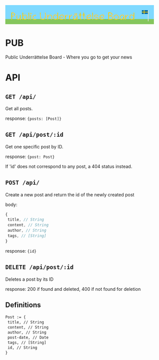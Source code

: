 ![Public Underrättelse Board banner](pub.png)

# PUB
Public Underrättelse Board - Where you go to get your news 

# API

## `GET /api/`
Get all posts.

response: `{posts: [Post]}`


## `GET /api/post/:id`
Get one specific post by ID.

response: `{post: Post}`

If 'id' does not correspond to any post, a 404 status instead.

## `POST /api/`
Create a new post and return the id of the newly created post

body: 
```javascript
{
 title, // String
 content, // String
 author, // String
 tags, // [String]
}
```

response: `{id}`

## `DELETE /api/post/:id`
Deletes a post by its ID

response: 200 if found and deleted, 400 if not found for deletion

## Definitions
```
Post := {
 title, // String
 content, // String
 author, // String
 post-date, // Date
 tags, // [String]
 id, // String
}
```
